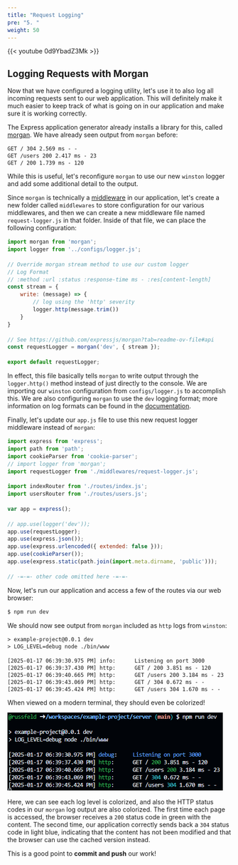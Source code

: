 ```yaml
---
title: "Request Logging"
pre: "5. "
weight: 50
---
```


{{< youtube 0d9YbadZ3Mk >}}

## Logging Requests with Morgan

Now that we have configured a logging utility, let's use it to also log all incoming requests sent to our web application. This will definitely make it much easier to keep track of what is going on in our application and make sure it is working correctly.

The Express application generator already installs a library for this, called [morgan](https://www.npmjs.com/package/morgan). We have already seen output from `morgan` before:

``` {title="output"}
GET / 304 2.569 ms - -
GET /users 200 2.417 ms - 23
GET / 200 1.739 ms - 120
```

While this is useful, let's reconfigure `morgan` to use our new `winston` logger and add some additional detail to the output. 

Since `morgan` is technically a [middleware](https://expressjs.com/en/guide/using-middleware.html) in our application, let's create a new folder called `middlewares` to store configuration for our various middlewares, and then we can create a new middleware file named `request-logger.js` in that folder. Inside of that file, we can place the following configuration:

```js {title="middlewares/request-logger.js"}
import morgan from 'morgan';
import logger from '../configs/logger.js';

// Override morgan stream method to use our custom logger
// Log Format
// :method :url :status :response-time ms - :res[content-length]
const stream = {
    write: (message) => {
        // log using the 'http' severity
        logger.http(message.trim())
    }
}

// See https://github.com/expressjs/morgan?tab=readme-ov-file#api
const requestLogger = morgan('dev', { stream });

export default requestLogger;
```

In effect, this file basically tells `morgan` to write output through the `logger.http()` method instead of just directly to the console. We are importing our `winston` configuration from `configs/logger.js` to accomplish this. We are also configuring `morgan` to use the `dev` logging format; more information on log formats can be found in the [documentation](https://www.npmjs.com/package/morgan).

Finally, let's update our `app.js` file to use this new request logger middleware instead of `morgan`:

```js {title="app.js", hl_lines="4-5 12-13"}
import express from 'express';
import path from 'path';
import cookieParser from 'cookie-parser';
// import logger from 'morgan';
import requestLogger from './middlewares/request-logger.js';

import indexRouter from './routes/index.js';
import usersRouter from './routes/users.js';

var app = express();

// app.use(logger('dev'));
app.use(requestLogger);
app.use(express.json());
app.use(express.urlencoded({ extended: false }));
app.use(cookieParser());
app.use(express.static(path.join(import.meta.dirname, 'public')));

// -=-=- other code omitted here -=-=-
```

Now, let's run our application and access a few of the routes via our web browser:

```bash {title="terminal"}
$ npm run dev
```

We should now see output from `morgan` included as `http` logs from `winston`:

``` {title="output"}
> example-project@0.0.1 dev
> LOG_LEVEL=debug node ./bin/www

[2025-01-17 06:39:30.975 PM] info:      Listening on port 3000
[2025-01-17 06:39:37.430 PM] http:      GET / 200 3.851 ms - 120
[2025-01-17 06:39:40.665 PM] http:      GET /users 200 3.184 ms - 23
[2025-01-17 06:39:43.069 PM] http:      GET / 304 0.672 ms - -
[2025-01-17 06:39:45.424 PM] http:      GET /users 304 1.670 ms - -
```

When viewed on a modern terminal, they should even be colorized!

![Request Logging](images/examples/01/request_1.png)

Here, we can see each log level is colorized, and also the HTTP status codes in our `morgan` log output are also colorized. The first time each page is accessed, the browser receives a `200` status code in green with the content. The second time, our application correctly sends back a `304` status code in light blue, indicating that the content has not been modified and that the browser can use the cached version instead. 

This is a good point to **commit and push** our work!